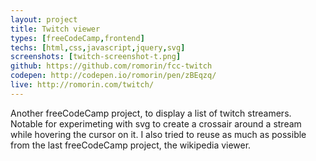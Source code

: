 ```yaml
---
layout: project
title: Twitch viewer
types: [freeCodeCamp,frontend]
techs: [html,css,javascript,jquery,svg]
screenshots: [twitch-screenshot-t.png]
github: https://github.com/romorin/fcc-twitch
codepen: http://codepen.io/romorin/pen/zBEqzq/
live: http://romorin.com/twitch/
---
```


Another freeCodeCamp project, to display a list of twitch streamers. Notable for experimeting with svg to create a crossair around a stream while hovering the cursor on it.
I also tried to reuse as much as possible from the last freeCodeCamp project, the wikipedia viewer. 

